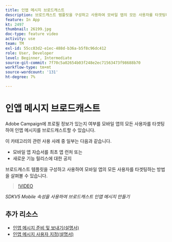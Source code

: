 ```yaml
---
title: 인앱 메시지 브로드캐스트
description: 브로드캐스트 템플릿을 구성하고 사용하여 모바일 앱의 모든 사용자를 타겟팅하는 방법을 살펴볼 수 있습니다.
feature: In App
kt: 2497
thumbnail: 26199.jpg
doc-type: feature video
activity: use
team: TM
exl-id: 55cc83d2-e1ec-488d-b36a-b5f8c96dc412
role: User, Developer
level: Beginner, Intermediate
source-git-commit: 7f70c5a02654b03f248e2ec71563473f98688b70
workflow-type: tm+mt
source-wordcount: '131'
ht-degree: 7%

---
```


# 인앱 메시지 브로드캐스트

Adobe Campaign에 프로필 정보가 있는지 여부를 모바일 앱의 모든 사용자를 타겟팅하여 인앱 메시지를 브로드캐스트할 수 있습니다.

이 카테고리의 관련 사용 사례 중 일부는 다음과 같습니다.

* 모바일 앱 자습서를 최초 앱 런처 또는
* 새로운 기능 릴리스에 대한 공지

브로드캐스트 템플릿을 구성하고 사용하여 모바일 앱의 모든 사용자를 타겟팅하는 방법을 살펴볼 수 있습니다.

>[!VIDEO](https://video.tv.adobe.com/v/26199?quality=12)

*SDKV5 Mobile 속성을 사용하여 브로드캐스트 인앱 메시지 만들기*

## 추가 리소스

* [인앱 메시지 준비 및 보내기(설명서)](https://experienceleague.adobe.com/docs/campaign-standard/using/communication-channels/in-app-messaging/preparing-and-sending-an-in-app-message.html?lang=en)
* [인앱 메시지 사용자 지정(설명서)](https://experienceleague.adobe.com/docs/campaign-standard/using/communication-channels/in-app-messaging/customizing-an-in-app-message.html?lang=en)
